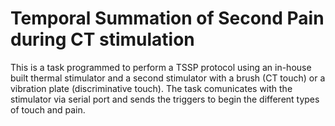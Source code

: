 # Temporal Summation of Second Pain during CT stimulation

This is a task programmed to perform a TSSP protocol using an in-house built thermal stimulator and a second stimulator with a brush (CT touch) or a vibration plate (discriminative touch). The task comunicates with the stimulator via serial port and sends the triggers to begin the different types of touch and pain. 
